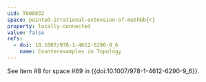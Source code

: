 ```yaml
---
uid: T000832
space: pointed-irrational-extension-of-mathbb{r}
property: locally-connected
value: false
refs:
  - doi: 10.1007/978-1-4612-6290-9_6
    name: Counterexamples in Topology
---
```

See item #8 for space #69 in {{doi:10.1007/978-1-4612-6290-9_6}}.
